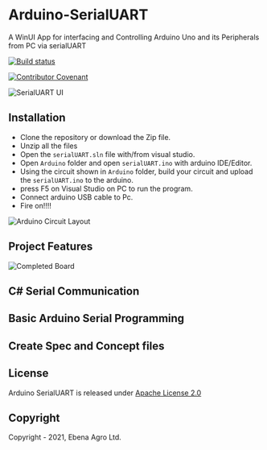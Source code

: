 # Arduino-SerialUART
A WinUI App for interfacing and Controlling Arduino Uno and its Peripherals from PC via serialUART

[![Build status](https://ci.appveyor.com/api/projects/status/bv404kn2hwujrd0i?svg=true)](https://ci.appveyor.com/project/getgauge/gauge-visualstudio)
 
[![Contributor Covenant](https://img.shields.io/badge/Contributor%20Covenant-v1.4%20adopted-ff69b4.svg)](CODE_OF_CONDUCT.md)

![SerialUART UI](images/app.png)

## Installation

- Clone the repository or download the Zip file.
- Unzip all the files
- Open the `serialUART.sln` file with/from visual studio.
- Open `Arduino` folder and open `serialUART.ino` with arduino IDE/Editor.
- Using the circuit shown in `Arduino` folder, build your circuit and upload the `serialUART.ino` to the arduino.
- press F5 on Visual Studio on PC to run the program.
- Connect arduino USB cable to Pc.
- Fire on!!!!

![Arduino Circuit Layout](arduino/SerialUART_layout.png)



## Project Features


![Completed Board](images/arduino_serialuart.png)

## C# Serial Communication



## Basic Arduino Serial Programming


## Create Spec and Concept files




## License

Arduino SerialUART is released under [Apache License 2.0](https://www.apache.org/licenses/LICENSE-2.0)

## Copyright

Copyright - 2021, Ebena Agro Ltd.

